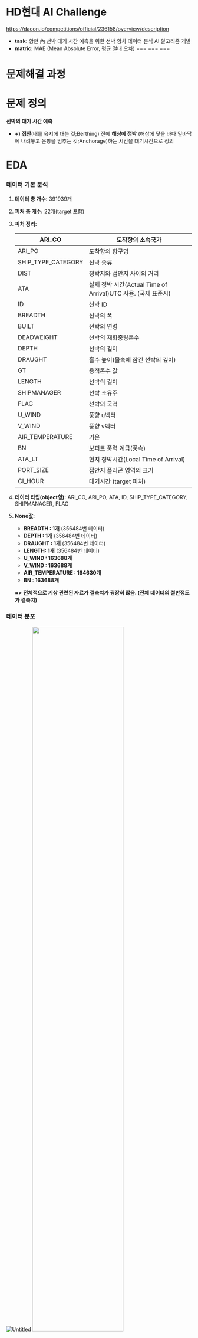 HD현대 AI Challenge
===
https://dacon.io/competitions/official/236158/overview/description
- **task:** 항만 內 선박 대기 시간 예측을 위한 선박 항차 데이터 분석 AI 알고리즘 개발
- **matric:** MAE (Mean Absolute Error, 평균 절대 오차)
===
===
===
# 문제해결 과정

# 문제 정의

**선박의 대기 시간 예측**

- **+) 접안**(배를 육지에 대는 것;Berthing) 전에 **해상에 정박** (해상에 닻을 바다 밑바닥에 내려놓고 운항을 멈추는 것;Anchorage)하는 시간을 대기시간으로 정의

# EDA

### 데이터 기본 분석

1. **데이터 총 개수:** 391939개
2. **피처 총 개수:** 22개(target 포함)
3. **피처 정리:**
    
    
    | ARI_CO | 도착항의 소속국가 |
    | --- | --- |
    | ARI_PO | 도착항의 항구명 |
    | SHIP_TYPE_CATEGORY | 선박 종류 |
    | DIST | 정박지와 접안지 사이의 거리 |
    | ATA | 실제 정박 시간(Actual Time of Arrival)UTC 사용. (국제 표준시) |
    | ID | 선박 ID |
    | BREADTH | 선박의 폭 |
    | BUILT | 선박의 연령 |
    | DEADWEIGHT | 선박의 재화중량톤수 |
    | DEPTH | 선박의 깊이 |
    | DRAUGHT | 흘수 높이(물속에 잠긴 선박의 깊이) |
    | GT | 용적톤수 값 |
    | LENGTH | 선박의 길이 |
    | SHIPMANAGER | 선박 소유주 |
    | FLAG | 선박의 국적 |
    | U_WIND | 풍향 u벡터 |
    | V_WIND | 풍향 v벡터 |
    | AIR_TEMPERATURE | 기온 |
    | BN | 보퍼트 풍력 계급(풍속) |
    | ATA_LT | 현지 정박시간(Local Time of Arrival) |
    | PORT_SIZE | 접안지 폴리곤 영역의 크기 |
    | CI_HOUR | 대기시간 (target 피처) |
4. **데이터 타입(object형):** ARI_CO, ARI_PO, ATA, ID, SHIP_TYPE_CATEGORY, SHIPMANAGER, FLAG
5. **None값:**
    - **BREADTH : 1개** (356484번 데이터)
    - **DEPTH : 1개** (356484번 데이터)
    - **DRAUGHT : 1개** (356484번 데이터)
    - **LENGTH: 1개** (356484번 데이터)
    - **U_WIND : 163688개**
    - **V_WIND : 163688개**
    - **AIR_TEMPERATURE : 164630개**
    - **BN : 163688개**
    
    **=> 전체적으로 기상 관련된 자료가 결측치가 굉장히 많음. (전체 데이터의 절반정도가 결측치)**
    

### 데이터 분포

![Untitled](https://github.com/yebinchoi67/DACON_competition/blob/ea5924c1bb5e768564e4d7c5b571257eba8971d5/HD_AI_Challenge/images/Untitled.png)
<img src="images/Untitled%201.png" width="70%" height="70%"/>

### 데이터 전처리 (임시)

1. **ATA**
    - year, month, hour, weekday로 분리
    - 작업 후 ATA는 제거
2. **카테고리형 컬럼 인코딩**
    - Label Encoder 적용
    - ARI_CO, ARI_PO, SHIP_TYPE_CATEGORY, ID, SHIPMANAGER, FLAG 에 적용
3. **결측치 처리**
    - drop: BREADTH, DEPTH 등 선박의 정보가 없는 356484번째 데이터 하나 삭제
    - 나머지 결측치는 mean으로 보간

### 모델 학습 및 특성 중요도 확인

1. **LGBM**
    
   <img src="images/Untitled%202.png" width="60%" height="60%"/>
    
3. **Xgboost**
    
   <img src="images/Untitled%203.png" width="60%" height="60%"/>
    
5. **RandomForest**
    
   <img src="images/Untitled%204.png" width="60%" height="60%"/>
    
7. **CatBoost**
    
   <img src="images/Untitled%205.png" width="60%" height="60%"/>
    

### 피처 제거, 결측치 보간 방법 실험

- Xgboost 사용.
- matric: MAE
- 5-fold
1. **기본적인 전처리(ATA 컬럼처리+카테고리형 라벨인코딩+선박외형 관련 결측치 존재하는 행 제거 등등)**
    - Validation : MAE: 56.329948442704506
2. **기본 전처리 + 결측치 처리 mean으로**
    - Validation : MAE: 56.287011066103005
3. **기본 전처리 +컬럼 삭제1**
    - 삭제 컬럼: ('ID', 'DEPTH', 'DRAUGHT', 'minute')
    - Validation : MAE: 56.21984024281208
4. **기본 전처리 +컬럼 삭제2 (결측치 많은 컬럼 다 삭제)**
    - 삭제 컬럼: ('ID', 'DEPTH', 'DRAUGHT', 'minute', 'U_WIND', 'V_WIND', 'AIR_TEMPERATURE', 'BN’)
    - Validation : MAE: 56.028864216760304
5. **기본 전처리 + 결측치 knn보간**
    - Validation : MAE: 56.73492415099061
6. **기본 전처리 + 결측치 mice보간**
    - Validation : MAE: 56.38276786156872
7. **기본 전처리 + 판다스 선형보간**
    - Validation : MAE: 56.60900384813006
8. **기본 전처리(ATA 컬럼처리+카테고리형 라벨인코딩) + 기상컬럼 다 삭제**
    - 삭제 컬럼: ('U_WIND', 'V_WIND', 'AIR_TEMPERATURE', 'BN’)
    - Validation : MAE: 56.24177153099379
9. **기본+컬럼 삭제... +BREADTH** 
    - 삭제 컬럼: ('ID', 'DEPTH', 'DRAUGHT', 'minute', 'U_WIND', 'V_WIND', 'AIR_TEMPERATURE', 'BN', 'BREADTH’)
    - Validation : MAE: 55.9284166210835
10. **기본+컬럼 삭제... +BUILT** 
    - 삭제 컬럼: ('ID', 'DEPTH', 'DRAUGHT', 'minute', 'U_WIND', 'V_WIND', 'AIR_TEMPERATURE', 'BN', 'BREADTH', 'BUILT’)
    - Validation : MAE: 56.01877759496064
11. **기본+컬럼 삭제... +SHIPMANAGER** 
    - 삭제 컬럼: ('ID', 'DEPTH', 'DRAUGHT', 'minute', 'U_WIND', 'V_WIND', 'AIR_TEMPERATURE', 'BN', 'BREADTH', 'BUILT', 'SHIPMANAGER’)
    - Validation : MAE: 55.88073928358823

### 피처 별 그래프

1. **수치형 (DIST, DEADWEIGHT, GT, LENGTH, PORT_SIZE, BUILTB)**
    
   <img src="images/Untitled%206.png" width="70%" height="70%"/>
    
3. **범주형 (ARI_CO, ARI_PO, SHIP_TYPE_CATEGORY, FLAG, SHIPMANAGER)**
    
   <img src="images/Untitled%207.png" width="100%" height="100%"/>
    
5. **시간 데이터 (ATA_LT, year, month, day, hour, miniute, weekday)**
    
   <img src="images/Untitled%208.png" width="90%" height="90%"/>
    
   <img src="images/Untitled%209.png" width="40%" height="40%"/>
    
   <img src="images/Untitled%2010.png" width="40%" height="40%"/>
    
7. **상관계수 히트맵**
    
   <img src="images/Untitled%2011.png" width="80%" height="80%"/>
    

# 최종 문제 해결 방법

### 데이터 전처리

1. **시간 데이터 처리**
    - year, month, hour, weekday로 분리
    - TIME_DIFFERENCE라는 피처로 ATA(UTC시간), ATA_LT(로컬 시간)의 시차에 관한 피처 생성
    - 작업 후 ATA는 제거
2. **카테고리형 컬럼 인코딩**
    - Label Encoder 적용
    - ARI_CO, ARI_PO, SHIP_TYPE_CATEGORY, ID, SHIPMANAGER, FLAG 에 적용
3. **결측치 처리**
    - drop: BREADTH, DEPTH 등 선박의 정보가 없는 356484번째 데이터 하나 삭제
4. **스케일링**
    - min / max의 범위가 너무 넓은 피처 스케일링 적용
    - MinMaxScaler 사용 (0~400) 범위로
    - GT, DEADWEIGHT 에 적용
5. **피처 생성**
    1. **BUILT_old :** BUILT(선박의 연령)을 이용해 노선을 나타내는 피처 생성
        - 노선인지 아닌지 이진 피처로 생성
        - 노선: 25년 초과면 1 아니면 0
        - 선박 평균 수명은 25~30년 이라고 함
    2. **DIST_CATE:** DIST(정박지와 접안지 사이의 거리)로 생성
        - DIST에 0인 값이 존재
        - 0 유무에 따라 이진 피처로 생성
    3. **SHIPMANAGER_RICH:** SHIPMANAGER로 생성(선박 소유주)
        - 1000개 넘는 선박 소유주 존재
        - 1000개 넘는 선박 소유 여부에 따라 이진 피처로 생성
    4. **bn_cate:** BN으로 생성
        - BN을 3개의 범주로 나눔
        - BN(보퍼트 풍력 계급)이 3 미만인 경우 0
        - BN(보퍼트 풍력 계급)이 3 이상이고 6 이하인 경 1
        - BN(보퍼트 풍력 계급)이 6 초과인 경우 2
    5. **hot:** AIR_TEMPERATURE로 생성
        - 폭염의 여부를 이진 피처로 생성
        - 폭염: 섭씨 35도 이상
    6. **cold:** AIR_TEMPERATURE로 생성
        - 한파의 여부를 이진 피처로 생성
        - 한파: 섭씨 -15도 이하
    7. **weekend :** weekday로 생성
        - 주말의 여부를 이진 피처로 생성
6. **Drop**
    - **Drop 목록:** ID, DEPTH, DRAUGHT, minute, U_WIND, V_WIND, AIR_TEMPERATURE, BN, BREADTH, BUILT, SHIPMANAGER, FLAG

### 모델 선정 및 최적화

- AutoML (AutoGluon) 사용
- [https://auto.gluon.ai/stable/index.html](https://auto.gluon.ai/stable/index.html)
- presets = medium_quality

### 최종 Score

- public: 47.89784
- private: 47.95251


